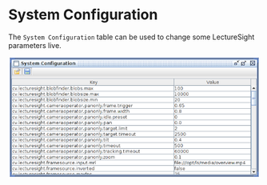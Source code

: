# System Configuration

The `System Configuration` table can be used to change some LectureSight parameters live.

![System Configuration](../images/ls_system_configuration.png "System Configuration")
